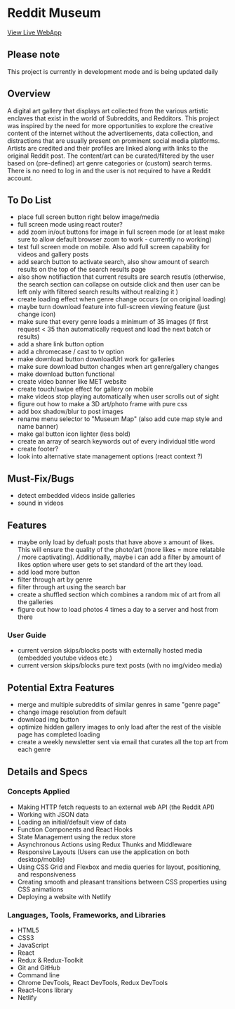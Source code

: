 # Reddit Museum

[View Live WebApp](https://redditmuseum.netlify.app/)

## Please note

This project is currently in development mode and is being updated daily 

## Overview

A digital art gallery that displays art collected from the various artistic enclaves that exist in the world of Subreddits, and Redditors. This project was inspired by the need for more opportunities to explore the creative content of the internet without the advertisements, data collection, and distractions that are usually present on prominent social media platforms. Artists are credited and their profiles are linked along with links to the original Reddit post. The content/art can be curated/filtered by the user based on (pre-defined) art genre categories or (custom) search terms. There is no need to log in and the user is not required to have a Reddit account.

## To Do List

- place full screen button right below image/media
- full screen mode using react router?
- add zoom in/out buttons for image in full screen mode (or at least make sure to allow default browser zoom to work - currently no working)
- test full screen mode on mobile. Also add full screen capability for videos and gallery posts
- add search button to activate search, also show amount of search results on the top of the search results page
- also show notifiaction that current results are search resutls (otherwise, the search section can collapse on outside click and then user can be left only with filtered search results without realizing it )
- create loading effect when genre change occurs (or on original loading)
- maybe turn download feature into full-screen viewing feature (just change icon)
- make sure that every genre loads a minimum of 35 images (if first request < 35 than automatically request and load the next batch or results)
- add a share link button option
- add a chromecase / cast to tv option
- make download button downloadUrl work for galleries
- make sure download button changes when art genre/gallery changes
- make download button functional
- create video banner like MET website
- create touch/swipe effect for gallery on mobile
- make videos stop playing automatically when user scrolls out of sight
- figure out how to make a 3D art/photo frame with pure css
- add box shadow/blur to post images
- rename menu selector to "Museum Map" (also add cute map style and name banner)
- make gal button icon lighter (less bold)
- create an array of search keywords out of every individual title word
- create footer?
- look into alternative state management options (react context ?)

## Must-Fix/Bugs

- detect embedded videos inside galleries
- sound in videos

## Features
- maybe only load by defualt posts that have above x amount of likes. This will ensure the quality of the photo/art (more likes = more relatable / more captivating). Additionally, maybe i can add a filter by amount of likes option where user gets to set standard of the art they load.
- add load more button
- filter through art by genre
- filter through art using the search bar
- create a shuffled section which combines a random mix of art from all the galleries
- figure out how to load photos 4 times a day to a server and host from there

### User Guide

- current version skips/blocks posts with externally hosted media (embedded youtube videos etc.)
- current version skips/blocks pure text posts (with no img/video media)

## Potential Extra Features

- merge and multiple subreddits of similar genres in same "genre page"
- change image resolution from default
- download img button
- optimize hidden gallery images to only load after the rest of the visible page has completed loading
- create a weekly newsletter sent via email that curates all the top art from each genre

## Details and Specs

### Concepts Applied

- Making HTTP fetch requests to an external web API (the Reddit API)
- Working with JSON data
- Loading an initial/default view of data
- Function Components and React Hooks
- State Management using the redux store
- Asynchronous Actions using Redux Thunks and Middleware
- Responsive Layouts (Users can use the application on both desktop/mobile)
- Using CSS Grid and Flexbox and media queries for layout, positioning, and responsiveness
- Creating smooth and pleasant transitions between CSS properties using CSS animations
- Deploying a website with Netlify

### Languages, Tools, Frameworks, and Libraries

- HTML5
- CSS3
- JavaScript
- React
- Redux & Redux-Toolkit
- Git and GitHub
- Command line
- Chrome DevTools, React DevTools, Redux DevTools
- React-Icons library
- Netlify

